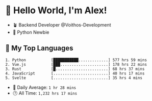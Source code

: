 # 👋 Hello World, I'm Alex!

- 🪴 Backend Developer @Voithos-Development
- 🐍 Python Newbie

## 💚 My Top Languages
```
1. Python           [███████████.............] 577 hrs 59 mins
2. Vue.js           [███.....................] 178 hrs 22 mins
3. Rust             [█.......................] 68 hrs 37 mins
4. JavaScript       [........................] 40 hrs 17 mins
5. Svelte           [........................] 35 hrs 4 mins
```
- 💪 Daily Average: `1 hr 28 mins`
- 🕑 All Time: `1,232 hrs 17 mins`